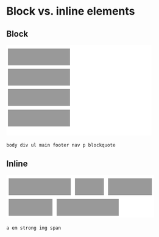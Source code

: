 # Block vs. inline elements

## Block
![Example of block elements](images/block.png)

```
body div ul main footer nav p blockquote
```

## Inline
![Example of block elements](images/inline.png)

`a em strong img span`
